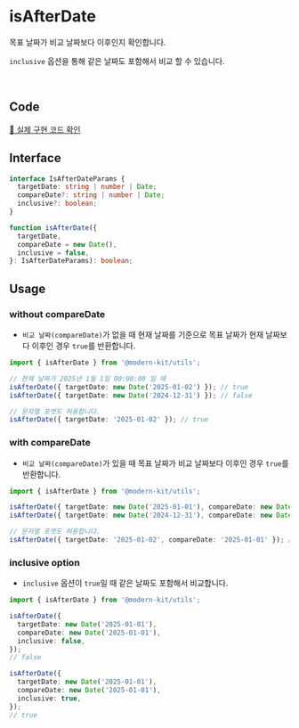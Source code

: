 # isAfterDate

목표 날짜가 비교 날짜보다 이후인지 확인합니다.

`inclusive` 옵션을 통해 같은 날짜도 포함해서 비교 할 수 있습니다.

<br />

## Code
[🔗 실제 구현 코드 확인](https://github.com/modern-agile-team/modern-kit/blob/main/packages/utils/src/date/isAfterDate/index.ts)

## Interface
```ts title="typescript"
interface IsAfterDateParams {
  targetDate: string | number | Date;
  compareDate?: string | number | Date;
  inclusive?: boolean;
}
```
```ts title="typescript"
function isAfterDate({
  targetDate,
  compareDate = new Date(),
  inclusive = false,
}: IsAfterDateParams): boolean;
```

## Usage
### without compareDate
- `비교 날짜(compareDate)`가 없을 때 현재 날짜를 기준으로 목표 날짜가 현재 날짜보다 이후인 경우 `true`를 반환합니다.
```ts title="typescript"
import { isAfterDate } from '@modern-kit/utils';

// 현재 날짜가 2025년 1월 1일 00:00:00 일 때
isAfterDate({ targetDate: new Date('2025-01-02') }); // true
isAfterDate({ targetDate: new Date('2024-12-31') }); // false

// 문자열 포맷도 허용합니다.
isAfterDate({ targetDate: '2025-01-02' }); // true
```

### with compareDate 
- `비교 날짜(compareDate)`가 있을 때 목표 날짜가 비교 날짜보다 이후인 경우 `true`를 반환합니다.
```ts title="typescript"
import { isAfterDate } from '@modern-kit/utils';

isAfterDate({ targetDate: new Date('2025-01-01'), compareDate: new Date('2024-12-31') }); // true
isAfterDate({ targetDate: new Date('2024-12-31'), compareDate: new Date('2025-01-01') }); // false

// 문자열 포맷도 허용합니다.
isAfterDate({ targetDate: '2025-01-02', compareDate: '2025-01-01' }); // true
```

### inclusive option
- `inclusive` 옵션이 `true`일 때 같은 날짜도 포함해서 비교합니다.

```ts title="typescript"
import { isAfterDate } from '@modern-kit/utils';

isAfterDate({
  targetDate: new Date('2025-01-01'),
  compareDate: new Date('2025-01-01'),
  inclusive: false,
});
// false

isAfterDate({
  targetDate: new Date('2025-01-01'),
  compareDate: new Date('2025-01-01'),
  inclusive: true,
});
// true
```